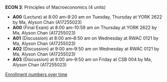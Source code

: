 **ECON 3**: Principles of Macroeconomics (4 units)

- **A00** (Lecture) at 8:00 am–9:20 am on Tuesday, Thursday at YORK 2622 by Ma, Alyson Chan (A17255023)
- **A00** (Final Exam) at 8:00 am–10:59 am on Thursday at YORK 2622 by Ma, Alyson Chan (A17255023)
- **A01** (Discussion) at 8:00 am–8:50 am on Wednesday at RWAC 0121 by Ma, Alyson Chan (A17255023)
- **A02** (Discussion) at 9:00 am–9:50 am on Wednesday at RWAC 0121 by Ma, Alyson Chan (A17255023)
- **A03** (Discussion) at 9:00 am–9:50 am on Friday at CSB 004 by Ma, Alyson Chan (A17255023)

[Enrollment numbers over time](./ECON3.tsv)
